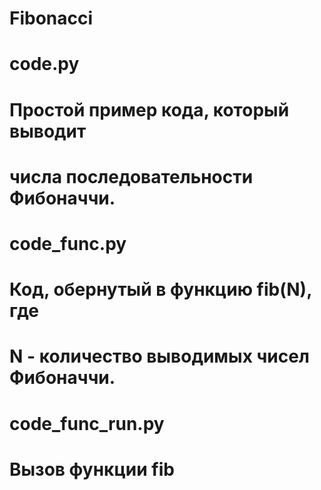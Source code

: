# Fibonacci

# code.py
# Простой пример кода, который выводит 
# числа последовательности Фибоначчи.

# code_func.py
# Код, обернутый в функцию fib(N), где 
# N - количество выводимых чисел Фибоначчи.

# code_func_run.py
# Вызов функции fib
